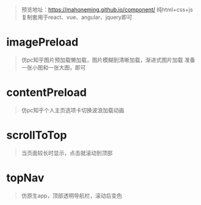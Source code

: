 >预览地址：https://mahoneming.github.io/component/
>纯html+css+js 复制套用于react、vue、angular、jquery即可

# imagePreload
>仿pc知乎图片预加载懒加载，图片模糊到清晰加载，渐进式图片加载
>准备一张小图和一张大图，即可

# contentPreload
>仿pc知乎个人主页选项卡切换波浪加载动画

# scrollToTop
>当页面较长时显示，点击就滚动到顶部

# topNav
>仿原生app，顶部透明导航栏，滚动后变色
